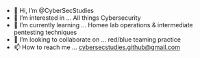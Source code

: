 - 👋 Hi, I’m @CyberSecStudies
- 👀 I’m interested in ... All things Cybersecurity
- 🌱 I’m currently learning ... Homee lab operations & intermediate pentesting techniques 
- 💞️ I’m looking to collaborate on ... red/blue teaming practice
- 📫 How to reach me ... cybersecstudies.github@gmail.com

<!---
CyberSecStudies/CyberSecStudies is a ✨ special ✨ repository because its `README.md` (this file) appears on your GitHub profile.
You can click the Preview link to take a look at your changes.
--->
